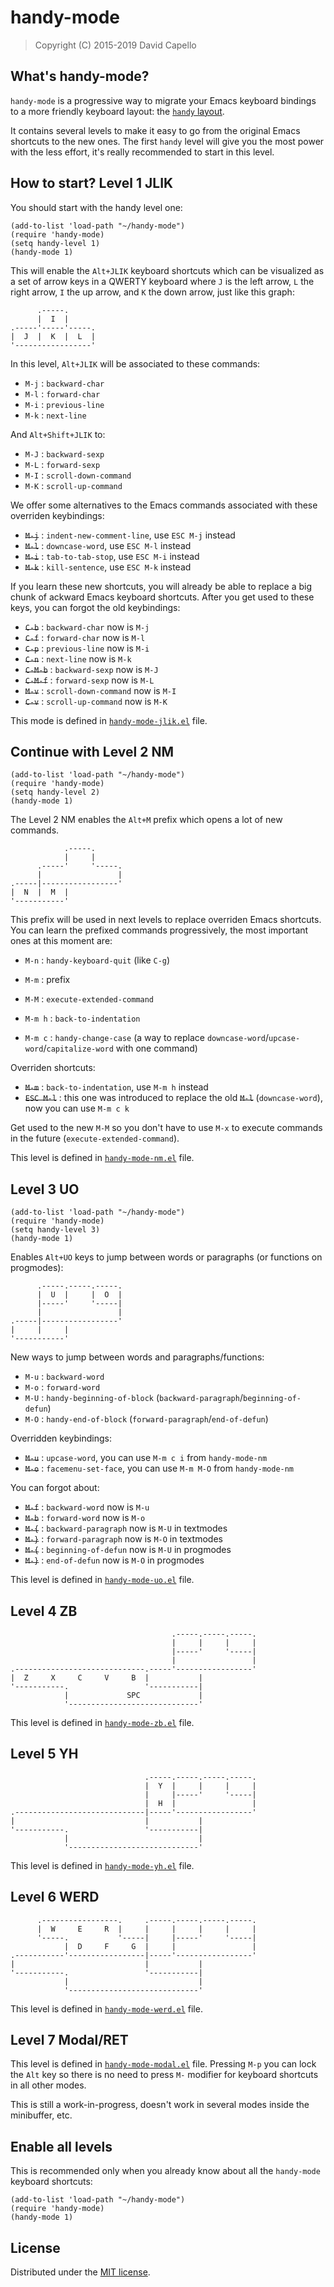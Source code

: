 # handy-mode

> Copyright (C) 2015-2019 David Capello

## What's handy-mode?

`handy-mode` is a progressive way to migrate your Emacs keyboard
bindings to a more friendly keyboard layout:
the [`handy` layout](https://github.com/superhandy/intro).

It contains several levels to make it easy to go from the original
Emacs shortcuts to the new ones. The first `handy` level will give you
the most power with the less effort, it's really recommended to start
in this level.

## How to start? Level 1 JLIK

You should start with the handy level one:

```elisp
(add-to-list 'load-path "~/handy-mode")
(require 'handy-mode)
(setq handy-level 1)
(handy-mode 1)
```

This will enable the `Alt+JLIK` keyboard shortcuts which can be
visualized as a set of arrow keys in a QWERTY keyboard where `J` is
the left arrow, `L` the right arrow, `I` the up arrow, and `K` the
down arrow, just like this graph:

          .-----.
          |  I  |
    .-----'-----'-----.
    |  J  |  K  |  L  |
    '-----------------'

In this level, `Alt+JLIK` will be associated to these commands:

* `M-j` : `backward-char`
* `M-l` : `forward-char`
* `M-i` : `previous-line`
* `M-k` : `next-line`

And `Alt+Shift+JLIK` to:

* `M-J` : `backward-sexp`
* `M-L` : `forward-sexp`
* `M-I` : `scroll-down-command`
* `M-K` : `scroll-up-command`

We offer some alternatives to the Emacs commands associated with these
overriden keybindings:

* ~~`M-j`~~ : `indent-new-comment-line`, use `ESC M-j` instead
* ~~`M-l`~~ : `downcase-word`, use `ESC M-l` instead
* ~~`M-i`~~ : `tab-to-tab-stop`, use `ESC M-i` instead
* ~~`M-k`~~ : `kill-sentence`, use `ESC M-k` instead

If you learn these new shortcuts, you will already be able to replace
a big chunk of ackward Emacs keyboard shortcuts. After you get used to
these keys, you can forgot the old keybindings:

* ~~`C-b`~~ : `backward-char` now is `M-j`
* ~~`C-f`~~ : `forward-char` now is `M-l`
* ~~`C-p`~~ : `previous-line` now is `M-i`
* ~~`C-n`~~ : `next-line` now is `M-k`
* ~~`C-M-b`~~ : `backward-sexp` now is `M-J`
* ~~`C-M-f`~~ : `forward-sexp` now is `M-L`
* ~~`M-v`~~ : `scroll-down-command` now is `M-I`
* ~~`C-v`~~ : `scroll-up-command` now is `M-K`

This mode is defined in [`handy-mode-jlik.el`](handy-mode-jlik.el) file.

## Continue with Level 2 NM

```elisp
(add-to-list 'load-path "~/handy-mode")
(require 'handy-mode)
(setq handy-level 2)
(handy-mode 1)
```

The Level 2 NM enables the `Alt+M` prefix which opens a lot of new
commands.

                .-----.
                |     |
          .-----'     '-----.
          |                 |
    .-----|-----------------'
    |  N  |  M  |
    '-----------'


This prefix will be used in next levels to replace overriden Emacs
shortcuts. You can learn the prefixed commands progressively, the most
important ones at this moment are:

* `M-n` : `handy-keyboard-quit` (like `C-g`)
* `M-m` : prefix
* `M-M` : `execute-extended-command`

* `M-m h` : `back-to-indentation`
* `M-m c` : `handy-change-case` (a way to replace `downcase-word`/`upcase-word`/`capitalize-word` with one command)

Overriden shortcuts:

* ~~`M-m`~~ : `back-to-indentation`, use `M-m h` instead
* ~~`ESC M-l`~~ : this one was introduced to replace the old ~~`M-l`~~ (`downcase-word`), now you can use `M-m c k`

Get used to the new `M-M` so you don't have to use `M-x` to execute
commands in the future (`execute-extended-command`).

This level is defined in [`handy-mode-nm.el`](handy-mode-nm.el) file.

## Level 3 UO

```elisp
(add-to-list 'load-path "~/handy-mode")
(require 'handy-mode)
(setq handy-level 3)
(handy-mode 1)
```

Enables `Alt+UO` keys to jump between words or paragraphs (or
functions on progmodes):

          .-----.-----.-----.
          |  U  |     |  O  |
          |-----'     '-----|
          |                 |
    .-----|-----------------'
    |     |     |
    '-----------'

New ways to jump between words and paragraphs/functions:

* `M-u` : `backward-word`
* `M-o` : `forward-word`
* `M-U` : `handy-beginning-of-block` (`backward-paragraph`/`beginning-of-defun`)
* `M-O` : `handy-end-of-block` (`forward-paragraph`/`end-of-defun`)

Overridden keybindings:

* ~~`M-u`~~ : `upcase-word`, you can use `M-m c i` from `handy-mode-nm`
* ~~`M-o`~~ : `facemenu-set-face`, you can use `M-m M-O` from `handy-mode-nm`

You can forgot about:

* ~~`M-f`~~ : `backward-word` now is `M-u`
* ~~`M-b`~~ : `forward-word` now is `M-o`
* ~~`M-{`~~ : `backward-paragraph` now is `M-U` in textmodes
* ~~`M-}`~~ : `forward-paragraph` now is `M-O` in textmodes
* ~~`M-{`~~ : `beginning-of-defun` now is `M-U` in progmodes
* ~~`M-}`~~ : `end-of-defun` now is `M-O` in progmodes

This level is defined in [`handy-mode-uo.el`](handy-mode-uo.el) file.

## Level 4 ZB

                                        .-----.-----.-----.
                                        |     |     |     |
                                        |-----'     '-----|
                                        |                 |
    .-----------------------------.-----'-----------------'
    |  Z     X     C     V     B  |           |
    '-----------.                 '-----------|
                |             SPC             |
                '-----------------------------'

This level is defined in [`handy-mode-zb.el`](handy-mode-zb.el) file.

## Level 5 YH

                                  .-----.-----.-----.-----.
                                  |  Y  |     |     |     |
                                  |     |-----'     '-----|
                                  |  H  |                 |
    .-----------------------------|-----'-----------------'
    |                             |           |
    '-----------.                 '-----------|
                |                             |
                '-----------------------------'

This level is defined in [`handy-mode-yh.el`](handy-mode-yh.el) file.

## Level 6 WERD

          .-----------------.     .-----.-----.-----.-----.
          |  W     E     R  |     |     |     |     |     |
          '-----.           '-----|     |-----'     '-----|
                |  D     F     G  |     |                 |
    .-----------'-----------------|-----'-----------------'
    |                             |           |
    '-----------.                 '-----------|
                |                             |
                '-----------------------------'

This level is defined in [`handy-mode-werd.el`](handy-mode-werd.el) file.

## Level 7 Modal/RET

This level is defined in [`handy-mode-modal.el`](handy-mode-modal.el)
file.  Pressing `M-p` you can lock the `Alt` key so there is no need
to press `M-` modifier for keyboard shortcuts in all other modes.

This is still a work-in-progress, doesn't work in several modes inside
the minibuffer, etc.

## Enable all levels

This is recommended only when you already know about all the
`handy-mode` keyboard shortcuts:

```elisp
(add-to-list 'load-path "~/handy-mode")
(require 'handy-mode)
(handy-mode 1)
```

## License

Distributed under the [MIT license](LICENSE.txt).
